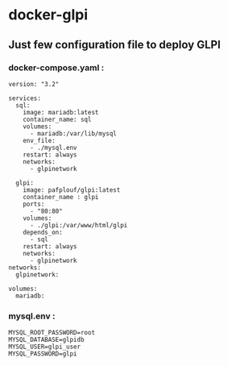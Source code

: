 # docker-glpi
## Just few configuration file to deploy GLPI
### docker-compose.yaml :

    version: "3.2"

    services:
      sql:
        image: mariadb:latest
        container_name: sql
        volumes:
          - mariadb:/var/lib/mysql
        env_file:
          - ./mysql.env
        restart: always
        networks:
          - glpinetwork

      glpi:
        image: pafplouf/glpi:latest
        container_name : glpi
        ports:
          - "80:80"
        volumes:
          - ./glpi:/var/www/html/glpi
        depends_on:
          - sql
        restart: always
        networks:
          - glpinetwork
    networks:
      glpinetwork:

    volumes:
      mariadb:

### mysql.env :
    MYSQL_ROOT_PASSWORD=root
    MYSQL_DATABASE=glpidb
    MYSQL_USER=glpi_user
    MYSQL_PASSWORD=glpi
